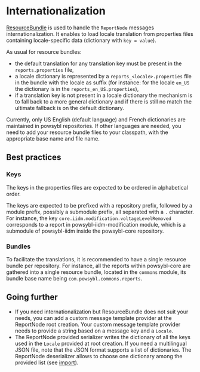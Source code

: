 # Internationalization

[ResourceBundle](https://docs.oracle.com/javase/8/docs/api/java/util/ResourceBundle.html) is used to handle the `ReportNode` messages internationalization.
It enables to load locale translation from properties files containing locale-specific data (dictionary with `key = value`).

As usual for resource bundles:
- the default translation for any translation key must be present in the `reports.properties` file,
- a locale dictionary is represented by a `reports_<locale>.properties` file in the bundle with the locale as suffix (for instance: for the locale `en_US` the dictionary is in the `reports_en_US.properties`),
- if a translation key is not present in a locale dictionary the mechanism is to fall back to a more general dictionary and if there is still no match the ultimate fallback is on the default dictionary.

Currently, only US English (default language) and French dictionaries are maintained in powsybl repositories.
If other languages are needed, you need to add your resource bundle files to your classpath, with the appropriate base name and file name.

## Best practices

### Keys
The keys in the properties files are expected to be ordered in alphabetical order.

The keys are expected to be prefixed with a repository prefix, followed by a module prefix, possibly a submodule prefix, all separated with a `.` character.
For instance, the key `core.iidm.modification.voltageLevelRemoved` corresponds to a report in powsybl-iidm-modification module, which is a submodule of powsybl-iidm inside the powsybl-core repository.  

### Bundles
To facilitate the translations, it is recommended to have a single resource bundle per repository.
For instance, all the reports within powsybl-core are gathered into a single resource bundle, located in the `commons` module, its bundle base name being `com.powsybl.commons.reports`.

## Going further
- If you need internationalization but ResourceBundle does not suit your needs, you can add a custom message template provider at the ReportNode root creation.
Your custom message template provider needs to provide a string based on a message key and a `Locale`.
- The ReportNode provided serializer writes the dictionary of all the keys used in the `Locale` provided at root creation. 
If you need a multilingual JSON file, note that the JSON format supports a list of dictionaries. 
The ReportNode deserializer allows to choose one dictionary among the provided list (see [import](./import.md#dictionaries)).
 